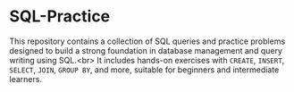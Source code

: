 # SQL-Practice
This repository contains a collection of SQL queries and practice problems designed to build a strong foundation in database management and query writing using SQL.&lt;br> It includes hands-on exercises with `CREATE`, `INSERT`, `SELECT`, `JOIN`, `GROUP BY`, and more, suitable for beginners and intermediate learners.
